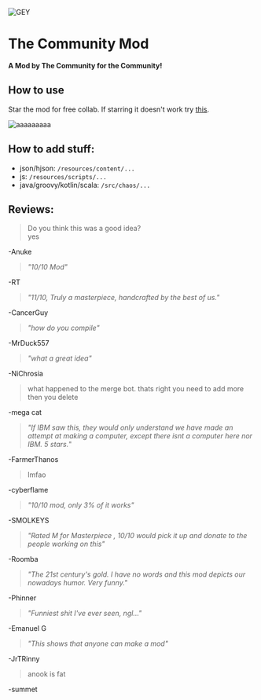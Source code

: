 
![GEY](https://user-images.githubusercontent.com/85090668/124954649-82af7e00-e040-11eb-910f-7f6efed61113.png)

# The Community Mod
**A Mod by The Community for the Community!**

## How to use
Star the mod for free collab. If starring it doesn't work try [this](https://github.com/sample-text-here/community-mod/invitations).

![aaaaaaaaa](https://user-images.githubusercontent.com/54080182/124795209-3d6c4d00-df69-11eb-9325-433a2f56f578.png)


## How to add stuff:
- json/hjson: `/resources/content/...`
- js: `/resources/scripts/...`
- java/groovy/kotlin/scala: `/src/chaos/...`

## Reviews:

> Do you think this was a good idea?  
> yes

-Anuke

> *"10/10 Mod"*

-RT

> *"11/10, Truly a masterpiece, handcrafted by the best of us."*

-CancerGuy

> *"how do you compile"*

-MrDuck557

> *"what a great idea"*

-NiChrosia

> what happened to the merge bot. thats right you need to add more then you delete

-mega cat

> *"If IBM saw this, they would only understand we have made an attempt at making a computer, except there isnt a computer here nor IBM. 5 stars.*"

-FarmerThanos

> lmfao

-cyberflame

> *"10/10 mod, only 3% of it works"*

-SMOLKEYS

> *"Rated M for Masterpiece , 10/10 would pick it up and donate to the people working on this"*

-Roomba

> *"The 21st century's gold. I have no words and this mod depicts our nowadays humor. Very funny."*

-Phinner

> *"Funniest shit I've ever seen, ngl..."*

-Emanuel G

> *"This shows that anyone can make a mod"*

-JrTRinny


> anook is fat

-summet
